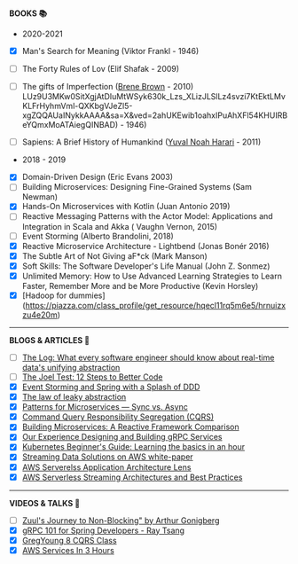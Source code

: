 **BOOKS :books:**
 - 2020-2021
 - [X] Man's Search for Meaning (Viktor Frankl - 1946)
 - [ ] The Forty Rules of Lov (Elif Shafak - 2009)
 - [ ] The gifts of Imperfection ([Brene Brown](https://brenebrown.com/books-audio/) - 2010)
LUz9U3MKw0SitXgjAtDIuMtWSyk630k_Lzs_XLizJLSlLz4svzi7KtEktLMvKLFrHyhmVml-QXKbgVJeZl5-xgZQQAUaINykkAAAA&sa=X&ved=2ahUKEwib1oahxIPuAhXFl54KHUIRBeYQmxMoATAiegQINBAD) - 1946)
 - [ ] Sapiens: A Brief History of Humankind ([Yuval Noah Harari](https://www.google.com/search?q=Yuval+Noah+Harari&stick=H4sIAAAAAAAAAOPgE-LWz9U3MDQyM00uNlHiAnGyjXINsgu1ZLKTrfST8vOz9cuLMktKUvPiy_OLsq0SS0sy8osWsQpGlpYl5ij45SdmKHgkFiUWZe5gZQQANuRcs1AAAAA&sa=X&ved=2ahUKEwj8_6GwxYPuAhVRK30KHW9YDIQQmxMoATAkegQILhAD) - 2011)
 


 - 2018 - 2019
 - [X] Domain-Driven Design (Eric Evans 2003)
 - [ ] Building Microservices: Designing Fine-Grained Systems (Sam Newman)
 - [X] Hands-On Microservices with Kotlin (Juan Antonio 2019)
 - [ ] Reactive Messaging Patterns with the Actor Model: Applications and Integration in Scala and Akka ( Vaughn Vernon, 2015)
 - [ ] Event Storming (Alberto Brandolini, 2018)  
 - [x] Reactive Microservice Architecture - Lightbend (Jonas Bonér 2016)
 - [x] The Subtle Art of Not Giving aF*ck (Mark Manson)
 - [x] Soft Skills: The Software Developer's Life Manual (John Z. Sonmez)
 - [x] Unlimited Memory: How to Use Advanced Learning Strategies to Learn Faster, Remember More and be More Productive (Kevin Horsley) 
 - [X] [Hadoop for dummies] (https://piazza.com/class_profile/get_resource/hqecl11rq5m6e5/hrnuizxzu4e20m)

---

**BLOGS & ARTICLES :page_with_curl:**
- [ ] [The Log: What every software engineer should know about real-time data's unifying abstraction](https://engineering.linkedin.com/distributed-systems/log-what-every-software-engineer-should-know-about-real-time-datas-unifying)
- [ ] [The Joel Test: 12 Steps to Better Code](https://www.joelonsoftware.com/2000/08/09/the-joel-test-12-steps-to-better-code/)
- [x] [Event Storming and Spring with a Splash of DDD](https://spring.io/blog/2018/04/11/event-storming-and-spring-with-a-splash-of-ddd)
- [x] [The law of leaky abstraction](https://www.joelonsoftware.com/2002/11/11/the-law-of-leaky-abstractions/)
- [X] [Patterns for Microservices — Sync vs. Async](https://dzone.com/articles/patterns-for-microservices-sync-vs-async)
- [x] [Command Query Responsibility Segregation (CQRS)](https://microservices.io/patterns/data/cqrs.html)
- [x] [Building Microservices: A Reactive Framework Comparison](https://medium.com/capital-one-developers/building-microservices-a-reactive-framework-comparison-fb49d8f3c8f4)
- [X] [Our Experience Designing and Building gRPC Services](https://dzone.com/articles/our-experience-designing-and-building-grpc-service)
- [X] [Kubernetes Beginner's Guide: Learning the basics in an hour](https://www.weave.works/blog/kubernetes-beginners-guide/)
- [X] [Streaming Data Solutions on AWS white-paper](https://d0.awsstatic.com/whitepapers/whitepaper-streaming-data-solutions-on-aws-with-amazon-kinesis.pdf)
- [X] [AWS Serverelss Application Architecture Lens](https://d1.awsstatic.com/whitepapers/architecture/AWS-Serverless-Applications-Lens.pdf)
- [X] [AWS Serverless Streaming Architectures and Best Practices](https://d1.awsstatic.com/whitepapers/Serverless_Streaming_Architecture_Best_Practices.pdf)
---

**VIDEOS & TALKS :movie_camera:**
- [ ] [Zuul's Journey to Non-Blocking" by Arthur Gonigberg](https://www.youtube.com/watch?v=2oXqbLhMS_A&feature=youtu.be)
- [X] [gRPC 101 for Spring Developers - Ray Tsang](https://www.youtube.com/watch?v=xpmFhTMqWhc)
- [X] [GregYoung 8 CQRS Class](https://www.youtube.com/watch?v=whCk1Q87_ZI)
- [X] [AWS Services In 3 Hours](https://www.youtube.com/watch?v=MmsoIcYrXJU)
